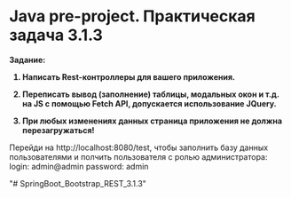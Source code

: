 Java pre-project. Практическая задача 3.1.3
=
<b>
Задание:  
  
1. Написать Rest-контроллеры для вашего приложения.  
  
2. Переписать вывод (заполнение) таблицы, модальных окон и т.д. на JS c помощью Fetch API, допускается использование JQuery.  
  
3. При любых изменениях данных страница приложения не должна перезагружаться!
</b>

Перейди на http://localhost:8080/test, чтобы заполнить базу данных пользователями и полчить пользователя с ролью администратора:
login:      admin@admin
password:   admin






"# SpringBoot_Bootstrap_REST_3.1.3" 
